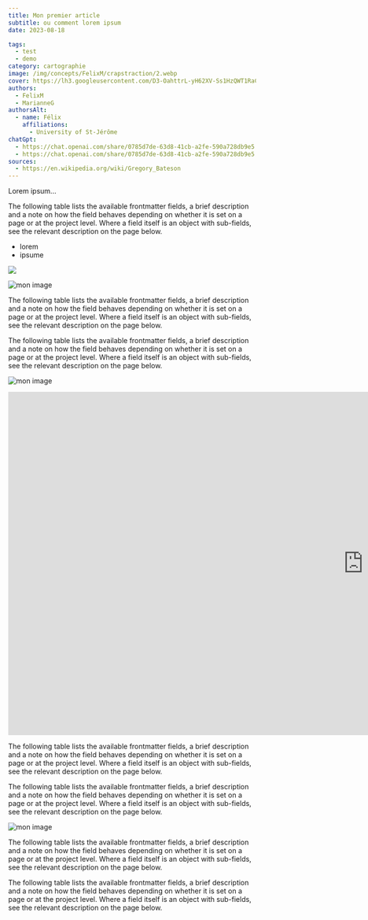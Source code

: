 ```yaml
---
title: Mon premier article
subtitle: ou comment lorem ipsum
date: 2023-08-18

tags: 
  - test
  - demo
category: cartographie
image: /img/concepts/FelixM/crapstraction/2.webp
cover: https://lh3.googleusercontent.com/D3-OahttrL-yH62XV-Ss1HzQWT1RaCeAowh_b24TSPUbfilOv559cGrzrExTklxin0oOrZ4RlyPYe85coUMZDSTCqgMOlsofyLm3RKFzhwONddZRf8X_=w2400-rj
authors:
  - FelixM
  - MarianneG
authorsAlt:
  - name: Félix
    affiliations:
      - University of St-Jérôme
chatGpt:
  - https://chat.openai.com/share/0785d7de-63d8-41cb-a2fe-590a728db9e5
  - https://chat.openai.com/share/0785d7de-63d8-41cb-a2fe-590a728db9e5
sources:
  - https://en.wikipedia.org/wiki/Gregory_Bateson
---
```




Lorem ipsum...

The following table lists the available frontmatter fields, a brief description and a note on how the field behaves depending on whether it is set on a page or at the project level. Where a field itself is an object with sub-fields, see the relevant description on the page below.


- lorem
- ipsume


![](/img/articles/p1/FelixM/3.ai.png)



![mon image](/img/concepts/FelixM/crapstraction/3.webp)

The following table lists the available frontmatter fields, a brief description and a note on how the field behaves depending on whether it is set on a page or at the project level. Where a field itself is an object with sub-fields, see the relevant description on the page below.

The following table lists the available frontmatter fields, a brief description and a note on how the field behaves depending on whether it is set on a page or at the project level. Where a field itself is an object with sub-fields, see the relevant description on the page below.

![mon image](/img/concepts/FelixM/crapstraction/4.webp)


<iframe width="1444" height="698" src="https://www.youtube.com/embed/RumZjsbpI3s" title="Bill Landford &amp; The Landfordaires - Trouble of this World" frameborder="0" allow="accelerometer; autoplay; clipboard-write; encrypted-media; gyroscope; picture-in-picture; web-share" allowfullscreen></iframe>


The following table lists the available frontmatter fields, a brief description and a note on how the field behaves depending on whether it is set on a page or at the project level. Where a field itself is an object with sub-fields, see the relevant description on the page below.

The following table lists the available frontmatter fields, a brief description and a note on how the field behaves depending on whether it is set on a page or at the project level. Where a field itself is an object with sub-fields, see the relevant description on the page below.

![mon image](/img/concepts/FelixM/crapstraction/5.webp)

The following table lists the available frontmatter fields, a brief description and a note on how the field behaves depending on whether it is set on a page or at the project level. Where a field itself is an object with sub-fields, see the relevant description on the page below.

The following table lists the available frontmatter fields, a brief description and a note on how the field behaves depending on whether it is set on a page or at the project level. Where a field itself is an object with sub-fields, see the relevant description on the page below.
